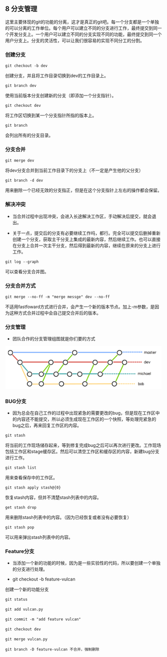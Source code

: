 
## 8 分支管理

这里主要体现的git的功能的分离，这才是真正的git吧。每一个分支都是一个单独的可以分离的工作单位。每个用户可以建立不同的分支进行工作，最终提交到同一个开发分支上。一个用户可以建立不同的分支实现不同的功能，最终提交到同一个用户分支上。分支的灵活性，可以让我们很容易的实现不同分工的分割。

### **创建分支**

```
git checkout -b dev
```
创建分支，并且将工作目录切换到dev的工作目录上。

```
git branch dev
```
使用当前版本分支创建新的分支（即添加一个分支指针）。
```
git checkout dev
```
将工作区切换到某一个分支指针所指的版本上。
```
git branch
```
会列出所有的分支目录。

### **分支合并**

```
git merge dev
```

将dev分支合并到当前工作目录下的分支上（不一定是产生他的父分支）
```
git branch -d dev
```
用来删除一个已经无效的分支指正，但是在这个分支指针上左右的操作都会保留。

### **解决冲突**

-   当合并过程中出现冲突，会进入长途解决工作区，手动解决后提交，就会退出。

-   关于一点，提交后的分支有必要继续工作吗，都行。完全可以提交后删掉重新创建一个分支，获取主干分支上集成的最新内容，然后继续工作。也可以直接在分支上合并一次主干分支，然后得到最新的内容，继续在原来的分支上进行工作。

```
git log --graph
```

可以查看分支合并图。

### **分支合并方式**
```
git merge --no-ff -m "merge messge" dev --no-ff
```
不适用fastfoward方式进行合并，会产生一个新的版本节点。加上-m参数，是因为这种方式合并过程中会自己提交合并后的版本。

### **分支管理**

-   团队合作的分支管理组图就是你们要的方式

![clipboard.png](media/202749bd52950c0c839d73190cd2fd9d.png)

### **BUG分支**

-   因为总会在自己工作的过程中出现紧急的需要更改的bug，但是现在工作区中的内容还不能提交，所以必须生成现在工作区的一个快照，等处理完紧急的bug之后，再来回复工作区的内容。

```
git stash
```
将当前的工作现场储存起来，等到修复完成bug之后可以再次进行更改。工作现场包括工作区和stage缓存区。然后可以清空工作区和缓存区的内容，新建bug分支进行工作。

```
git stash list
```
用来查看保存中的工作区。

```
git stash apply stash@{0}
```
恢复stash内容，但并不清楚stash列表中的内容。

```
get stash drop
```
用来删除stash列表中的内容。（因为已经恢复或者没有必要恢复）

```
git stash pop
```
可以用来弹出stash列表中的内容。

### **Feature分支**

-   当添加一个新的功能的时候，因为是一些实验性的代码，所以要创建一个单独的分支进行处理。

-   git checkout -b feature-vulcan

创建一个新的功能分支
```
git status

git add vulcan.py

git commit -m "add feature vulcan"

git checkout dev

git merge vulcan.py

git branch -D feature-vulcan 不合并，强制删除
```